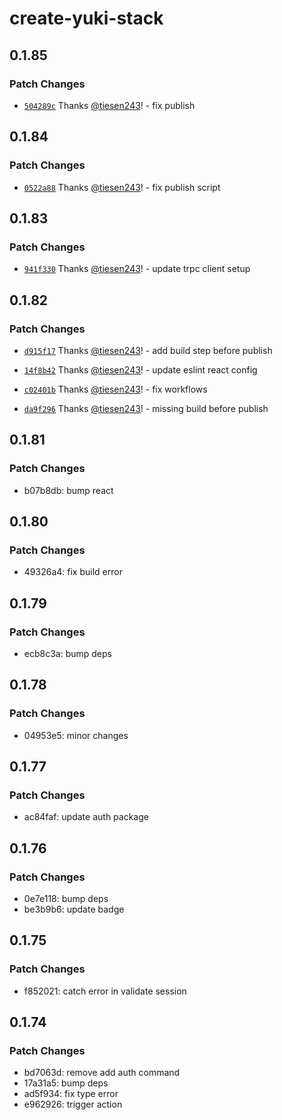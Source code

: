 # create-yuki-stack

## 0.1.85

### Patch Changes

- [`504289c`](https://github.com/tiesen243/create-yuki-stack/commit/504289c71c334d8c414fadebe6dbdb3e2353b769) Thanks [@tiesen243](https://github.com/tiesen243)! - fix publish

## 0.1.84

### Patch Changes

- [`0522a88`](https://github.com/tiesen243/create-yuki-stack/commit/0522a88ccfc656b2cbb6153acf7209cd7664f58a) Thanks [@tiesen243](https://github.com/tiesen243)! - fix publish script

## 0.1.83

### Patch Changes

- [`941f330`](https://github.com/tiesen243/create-yuki-stack/commit/941f3300fd95f2100cd36dfb133b8e5b01a59abc) Thanks [@tiesen243](https://github.com/tiesen243)! - update trpc client setup

## 0.1.82

### Patch Changes

- [`d915f17`](https://github.com/tiesen243/create-yuki-stack/commit/d915f17ed4e0f8473b800edb73e467f5f1c0a12f) Thanks [@tiesen243](https://github.com/tiesen243)! - add build step before publish

- [`14f8b42`](https://github.com/tiesen243/create-yuki-stack/commit/14f8b427c696bae7269b6042ceb20cf1ac5b9ee6) Thanks [@tiesen243](https://github.com/tiesen243)! - update eslint react config

- [`c02401b`](https://github.com/tiesen243/create-yuki-stack/commit/c02401b3095ca2e652dfa8fac7856588a058c44b) Thanks [@tiesen243](https://github.com/tiesen243)! - fix workflows

- [`da9f296`](https://github.com/tiesen243/create-yuki-stack/commit/da9f296ffc320f08b754fe956d1b45cd4d57f71b) Thanks [@tiesen243](https://github.com/tiesen243)! - missing build before publish

## 0.1.81

### Patch Changes

- b07b8db: bump react

## 0.1.80

### Patch Changes

- 49326a4: fix build error

## 0.1.79

### Patch Changes

- ecb8c3a: bump deps

## 0.1.78

### Patch Changes

- 04953e5: minor changes

## 0.1.77

### Patch Changes

- ac84faf: update auth package

## 0.1.76

### Patch Changes

- 0e7e118: bump deps
- be3b9b6: update badge

## 0.1.75

### Patch Changes

- f852021: catch error in validate session

## 0.1.74

### Patch Changes

- bd7063d: remove add auth command
- 17a31a5: bump deps
- ad5f934: fix type error
- e962926: trigger action

